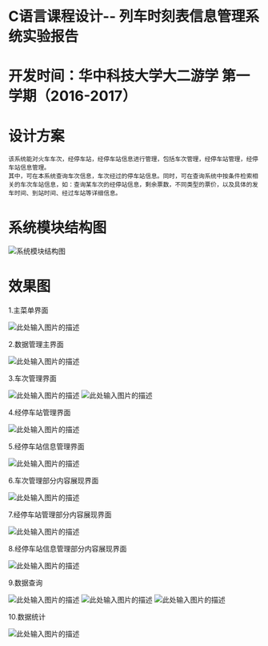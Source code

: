 #  C语言课程设计-- 列车时刻表信息管理系统实验报告
# 开发时间：华中科技大学大二游学 第一学期（2016-2017）
# 设计方案
    该系统能对火车车次，经停车站，经停车站信息进行管理，包括车次管理，经停车站管理，经停车站信息管理。
    其中，可在本系统查询车次信息，车次经过的停车站信息。同时，可在查询系统中按条件检索相关的车次车站信息，如：查询某车次的经停站信息，剩余票数，不同类型的票价，以及具体的发车时间、到站时间、经过车站等详细信息。

# 系统模块结构图

![系统模块结构图][1]

# 效果图

1.主菜单界面

![此处输入图片的描述][2]

2.数据管理主界面

![此处输入图片的描述][3]

3.车次管理界面

![此处输入图片的描述][4]
![此处输入图片的描述][5]

4.经停车站管理界面

![此处输入图片的描述][6]

5.经停车站信息管理界面

![此处输入图片的描述][7]

6.车次管理部分内容展现界面

![此处输入图片的描述][8]

7.经停车站管理部分内容展现界面

![此处输入图片的描述][9]

8.经停车站信息管理部分内容展现界面

![此处输入图片的描述][10]

9.数据查询

![此处输入图片的描述][11]
![此处输入图片的描述][12]
![此处输入图片的描述][13]

10.数据统计

![此处输入图片的描述][14]


  [1]: https://github.com/qinjiaw2019/curriculum-design-hust/blob/master/TrainManger/shortcut/1.png
  [2]: https://github.com/qinjiaw2019/curriculum-design-hust/blob/master/TrainManger/shortcut/2.png
  [3]: https://github.com/qinjiaw2019/curriculum-design-hust/blob/master/TrainManger/shortcut/3.png
  [4]: https://github.com/qinjiaw2019/curriculum-design-hust/blob/master/TrainManger/shortcut/4.png
  [5]: https://github.com/qinjiaw2019/curriculum-design-hust/blob/master/TrainManger/shortcut/5.png
  [6]: https://github.com/qinjiaw2019/curriculum-design-hust/blob/master/TrainManger/shortcut/6.png
  [7]: https://github.com/qinjiaw2019/curriculum-design-hust/blob/master/TrainManger/shortcut/7.png
  [8]: https://github.com/qinjiaw2019/curriculum-design-hust/blob/master/TrainManger/shortcut/8.png
  [9]: https://github.com/qinjiaw2019/curriculum-design-hust/blob/master/TrainManger/shortcut/9.png
  [10]: https://github.com/qinjiaw2019/curriculum-design-hust/blob/master/TrainManger/shortcut/10.png
  [11]: https://github.com/qinjiaw2019/curriculum-design-hust/blob/master/TrainManger/shortcut/11.png
  [12]: https://github.com/qinjiaw2019/curriculum-design-hust/blob/master/TrainManger/shortcut/12.png
  [13]: https://github.com/qinjiaw2019/curriculum-design-hust/blob/master/TrainManger/shortcut/13.png
  [14]: https://github.com/qinjiaw2019/curriculum-design-hust/blob/master/TrainManger/shortcut/14.png